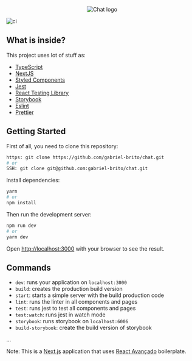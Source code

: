 <p align="center">
	<img src="https://www.freeiconspng.com/thumbs/live-chat-icon/live-chat-icon-12.png" alt="Chat logo">
</p>

![ci](https://github.com/React-Avancado/boilerplate/workflows/ci/badge.svg)
## What is inside?

This project uses lot of stuff as:

- [TypeScript](https://www.typescriptlang.org/)
- [NextJS](https://nextjs.org/)
- [Styled Components](https://styled-components.com/)
- [Jest](https://jestjs.io/)
- [React Testing Library](https://testing-library.com/docs/react-testing-library/intro)
- [Storybook](https://storybook.js.org/)
- [Eslint](https://eslint.org/)
- [Prettier](https://prettier.io/)

## Getting Started

First of all, you need to clone this repository:

```bash
https: git clone https://github.com/gabriel-brito/chat.git
# or
SSH: git clone git@github.com:gabriel-brito/chat.git
```

Install dependencies:

```bash
yarn
# or
npm install
```

Then run the development server:

```bash
npm run dev
# or
yarn dev
```

Open [http://localhost:3000](http://localhost:3000) with your browser to see the result.

## Commands

- `dev`: runs your application on `localhost:3000`
- `build`: creates the production build version
- `start`: starts a simple server with the build production code
- `lint`: runs the linter in all components and pages
- `test`: runs jest to test all components and pages
- `test:watch`: runs jest in watch mode
- `storybook`: runs storybook on `localhost:6006`
- `build-storybook`: create the build version of storybook

...

Note: This is a [Next.js](https://nextjs.org/) application that uses [React Avançado](https://github.com/React-Avancado/boilerplate) boilerplate.
